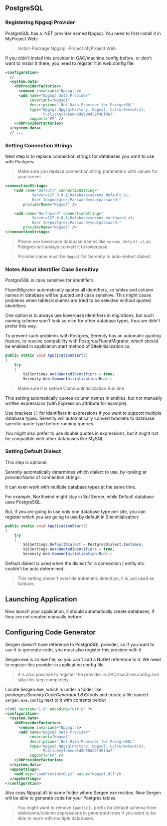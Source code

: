 ## PostgreSQL

### Registering Npgsql Provider

PostgreSQL has a .NET provider named Npgsql. You need to first install it in MyProject.Web:

> Install-Package Npgsql -Project MyProject.Web

If you didn't install this provider in GAC/machine.config before, or don't want to install it there, you need to register it in web.config file:

```xml
<configuration>
  // ...
  <system.data>
    <DbProviderFactories>
      <remove invariant="Npgsql"/>
      <add name="Npgsql Data Provider" 
           invariant="Npgsql" 
           description=".Net Data Provider for PostgreSQL"
           type="Npgsql.NpgsqlFactory, Npgsql, Culture=neutral,
                 PublicKeyToken=5d8b90d52f46fda7" 
           support="FF" />
    </DbProviderFactories>
  </system.data>
  // ...
```

### Setting Connection Strings

Next step is to replace connection strings for databases you want to use with Postgres:

> Make sure you replace connection string parameters with values for your server

```xml
<connectionStrings>
    <add name="Default" connectionString="
            Server=127.0.0.1;Database=serene_default_v1;
            User Id=postgres;Password=yourpassword;"  
        providerName="Npgsql" />

    <add name="Northwind" connectionString="
            Server=127.0.0.1;Database=serene_northwind_v1;
            User Id=postgres;Password=yourpassword;" 
        providerName="Npgsql" />
</connectionStrings>    

```

> Please use lowercase database names like `serene_default_v1` as Postgres will always convert it to lowercase.

> Provider name must be `Npgsql` for Serenity to auto-detect dialect.

### Notes About Identifier Case Sensitivy

PostgreSQL is case sensitive for identifiers. 

FluentMigrator automatically quotes all identifiers, so tables and column names in database will be quoted and case sensitive. This might cause problems when tables/columns are tried to be selected without quoted identifiers. 

One option is to always use lowercase identifiers in migrations, but such naming scheme won't look so nice for other database types, thus we didn't prefer this way.

To prevent such problems with Postgres, Serenity has an automatic quoting feature, to resolve compability with Postgres/FluentMigrator, which should be enabled in application start method of SiteInitialization.cs:

```cs
public static void ApplicationStart()
{
    try
    {
        SqlSettings.AutoQuotedIdentifiers = true;
        Serenity.Web.CommonInitialization.Run();
```

> Make sure it is before CommonInitialization.Run line

This setting automatically quotes column names in entities, but not manually written expressions (with Expression attribute for example).

Use brackets `[]` for identifiers in expressions if you want to support multiple database types. Serenity will automatically convert brackets to database specific quote type before running queries. 

You might also prefer to use double quotes in expressions, but it might not be compatible with other databases like MySQL.

### Setting Default Dialect

This step is optional. 

Serenity automatically determines which dialect to use, by looking at *providerName* of connection strings. 

It can even work with multiple database types at the same time. 

For example, Northwind might stay in Sql Server, while Default database uses PostgreSQL.

But, if you are going to use only one database type per site, you can register which you are going to use by default in SiteInitialization:

```cs
public static void ApplicationStart()
{
    try
    {
        SqlSettings.DefaultDialect = PostgresDialect.Instance;
        SqlSettings.AutoQuotedIdentifiers = true;
        Serenity.Web.CommonInitialization.Run();
```

Default dialect is used when the dialect for a connection / entity etc. couldn't be auto determined. 

> This setting doesn't override automatic detection, it is just used as fallback.

## Launching Application

Now launch your application, it should automatically create databases, if they are not created manually before.

## Configuring Code Generator

Sergen doesn't have reference to PostgreSQL provider, so if you want to use it to generate code, you must also register this provider with it.

Sergen.exe is an exe file, so you can't add a NuGet reference to it. We need to register this provider in application config file.

> It is also possible to register the provider in GAC/machine.config and skip this step completely.

Locate Sergen.exe, which is under a folder like *packages/Serenity.CodeGenerator.1.8.6/tools* and create a file named `Sergen.exe.config` next to it with contents below:

```xml
<?xml version="1.0" encoding="utf-8" ?>
<configuration>
  <system.data>
    <DbProviderFactories>
      <remove invariant="Npgsql"/>
      <add name="Npgsql Data Provider" 
           invariant="Npgsql" 
           description=".Net Data Provider for PostgreSQL"
           type="Npgsql.NpgsqlFactory, Npgsql, Culture=neutral,
                 PublicKeyToken=5d8b90d52f46fda7" 
           support="FF" />
    </DbProviderFactories>
  </system.data>
  <appSettings>
    <add key="LoadProviderDLLs" value="Npgsql.dll"/>
  </appSettings>
</configuration>
```

Also copy Npgsql.dll to same folder where Sergen.exe resides. Now Sergen will be able to generate code for your Postgres tables.

> You might want to remove `[public].` prefix for default schema from tablename/column expressions in generated rows if you want to be able to work with multiple databases.
